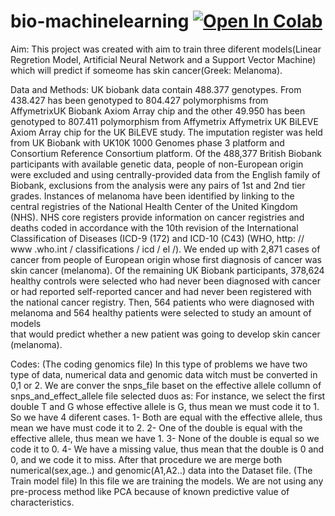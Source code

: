 # bio-machinelearning [![Open In Colab](https://colab.research.google.com/assets/colab-badge.svg)](https://colab.research.google.com/github/googlecolab/colabtools/blob/master/notebooks/colab-github-demo.ipynb)
Aim:
This project was created with aim to train three diferent models(Linear Regretion Model, Artificial Neural Network and a 
Support Vector Machine) which will predict if someome has skin cancer(Greek: Melanoma). 

Data and Methods:
UK biobank data contain 488.377 genotypes. 
From 438.427 has been genotyped to 804.427 polymorphisms from AffymetrixUK  Biobank  Axiom  Array  chip and the other 49.950 has been 
genotyped to 807.411 polymorphism from Affymetrix  Affymetrix  UK  BiLEVE  Axiom  Array  chip for the UK  BiLEVE study. 
The imputation register was held from UK Biobank with UK10K 1000 Genomes phase 3 platform and Consortium Reference Consortium platform.
Of the 488,377 British Biobank participants with available genetic data, people of non-European origin were excluded and using 
centrally-provided data from the English family of Biobank, exclusions from the analysis were any pairs of 1st and 2nd tier grades.
Instances of melanoma have been identified by linking to the central registries of the National Health Center of the United Kingdom (NHS).
NHS core registers provide information on cancer registries and deaths coded in accordance with the 10th revision of the International 
Classification of Diseases (ICD-9 (172) and ICD-10 (C43) (WHO, http: // www .who.int / classifications / icd / el /).
We ended up with 2,871 cases of cancer from people of European origin whose first diagnosis of cancer was skin cancer (melanoma). 
Of the remaining UK Biobank participants, 378,624 healthy controls were selected who had never been diagnosed with cancer or had reported 
self-reported cancer and had never been registered with the national cancer registry.
Then, 564 patients who were diagnosed with melanoma and 564 healthy patients were selected to study an amount of models  
that would predict whether a new patient was going to develop skin cancer (melanoma).

Codes:
(The coding genomics file)
In this type of problems we have two type of data, numerical data and genomic data witch must be converted in 0,1 or 2.
We are conver the snps_file baset on the effective allele collumn of snps_and_effect_allele file selected duos as:
For instance, we select the first double T and G whose effective allele is G, thus mean we must code it to 1. 
So we have 4 diferent cases. 1- Both are equal with the effective allele, thus mean we have must code it to 2.
2- One of the double is equal with the effective allele, thus mean we have 1. 3- None of the double is equal so we code it to 0. 
4- We have a missing value, thus mean that the double is 0 and 0, and we code it to miss.
After that procedure we are merge both numerical(sex,age..) and genomic(A1,A2..) data into the Dataset file. 
(The Train model file)
In this file we are training the models. We are not using any pre-process method like PCA because of known predictive value of characteristics.


